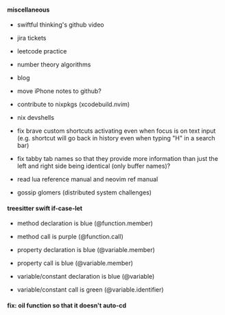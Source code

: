 #### miscellaneous

- swiftful thinking's github video
- jira tickets
- leetcode practice
- number theory algorithms
- blog

- move iPhone notes to github?
- contribute to nixpkgs (xcodebuild.nvim)
- nix devshells
- fix brave custom shortcuts activating even when focus is on text input (e.g.
  shortcut <S-H> will go back in history even when typing "H" in a search bar)
- fix tabby tab names so that they provide more information than just the left
  and right side being identical (only buffer names)?
- read lua reference manual and neovim ref manual
- gossip glomers (distributed system challenges)

#### treesitter swift if-case-let 
- method declaration is blue (@function.member)
- method call is purple (@function.call)

- property declaration is blue (@variable.member)
- property call is blue (@variable.member)

- variable/constant declaration is blue (@variable)
- variable/constant call is green (@variable.identifier)

#### fix: oil function so that it doesn't auto-cd

